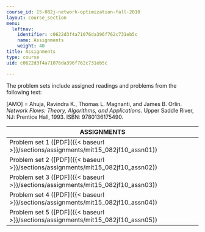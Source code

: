 ```yaml
---
course_id: 15-082j-network-optimization-fall-2010
layout: course_section
menu:
  leftnav:
    identifier: c0622d3f4a71076da396f762c731eb5c
    name: Assignments
    weight: 40
title: Assignments
type: course
uid: c0622d3f4a71076da396f762c731eb5c

---
```


The problem sets include assigned readings and problems from the following text:

\[AMO\] = Ahuja, Ravindra K., Thomas L. Magnanti, and James B. Orlin. _Network Flows: Theory, Algorithms, and Applications_. Upper Saddle River, NJ: Prentice Hall, 1993. ISBN: 9780136175490.

| ASSIGNMENTS |
| --- |
| Problem set 1 ([PDF]({{< baseurl >}}/sections/assignments/mit15_082jf10_assn01)) |
| Problem set 2 ([PDF]({{< baseurl >}}/sections/assignments/mit15_082jf10_assn02)) |
| Problem set 3 ([PDF]({{< baseurl >}}/sections/assignments/mit15_082jf10_assn03)) |
| Problem set 4 ([PDF]({{< baseurl >}}/sections/assignments/mit15_082jf10_assn04)) |
| Problem set 5 ([PDF]({{< baseurl >}}/sections/assignments/mit15_082jf10_assn05))